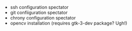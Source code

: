 - ssh configuration spectator
- git confiiguration spectator
- chrony configuration spectator
- opencv installation (requires gtk-3-dev package? Ugh!)
